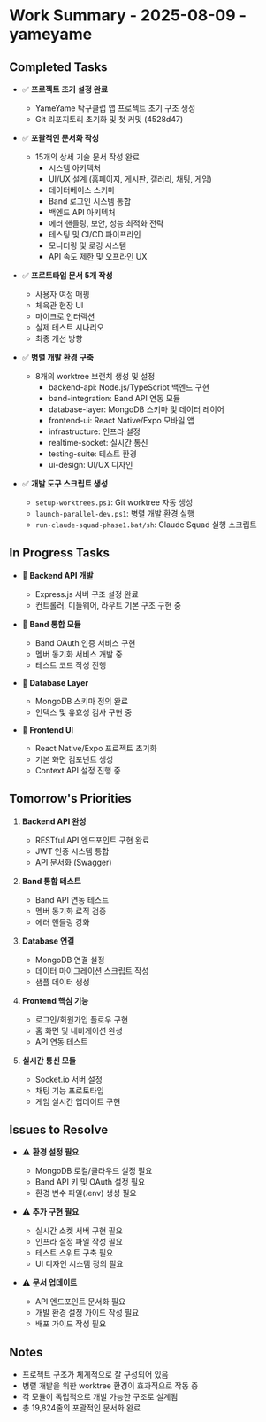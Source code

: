 # Work Summary - 2025-08-09 - yameyame

## Completed Tasks
- ✅ **프로젝트 초기 설정 완료**
  - YameYame 탁구클럽 앱 프로젝트 초기 구조 생성
  - Git 리포지토리 초기화 및 첫 커밋 (4528d47)
  
- ✅ **포괄적인 문서화 작성**
  - 15개의 상세 기술 문서 작성 완료
    - 시스템 아키텍처
    - UI/UX 설계 (홈페이지, 게시판, 갤러리, 채팅, 게임)
    - 데이터베이스 스키마
    - Band 로그인 시스템 통합
    - 백엔드 API 아키텍처
    - 에러 핸들링, 보안, 성능 최적화 전략
    - 테스팅 및 CI/CD 파이프라인
    - 모니터링 및 로깅 시스템
    - API 속도 제한 및 오프라인 UX
  
- ✅ **프로토타입 문서 5개 작성**
  - 사용자 여정 매핑
  - 체육관 현장 UI
  - 마이크로 인터랙션
  - 실제 테스트 시나리오
  - 최종 개선 방향

- ✅ **병렬 개발 환경 구축**
  - 8개의 worktree 브랜치 생성 및 설정
    - backend-api: Node.js/TypeScript 백엔드 구현
    - band-integration: Band API 연동 모듈
    - database-layer: MongoDB 스키마 및 데이터 레이어
    - frontend-ui: React Native/Expo 모바일 앱
    - infrastructure: 인프라 설정
    - realtime-socket: 실시간 통신
    - testing-suite: 테스트 환경
    - ui-design: UI/UX 디자인
  
- ✅ **개발 도구 스크립트 생성**
  - `setup-worktrees.ps1`: Git worktree 자동 생성
  - `launch-parallel-dev.ps1`: 병렬 개발 환경 실행
  - `run-claude-squad-phase1.bat/sh`: Claude Squad 실행 스크립트

## In Progress Tasks
- 🔄 **Backend API 개발**
  - Express.js 서버 구조 설정 완료
  - 컨트롤러, 미들웨어, 라우트 기본 구조 구현 중
  
- 🔄 **Band 통합 모듈**
  - Band OAuth 인증 서비스 구현
  - 멤버 동기화 서비스 개발 중
  - 테스트 코드 작성 진행
  
- 🔄 **Database Layer**
  - MongoDB 스키마 정의 완료
  - 인덱스 및 유효성 검사 구현 중
  
- 🔄 **Frontend UI**
  - React Native/Expo 프로젝트 초기화
  - 기본 화면 컴포넌트 생성
  - Context API 설정 진행 중

## Tomorrow's Priorities
1. **Backend API 완성**
   - RESTful API 엔드포인트 구현 완료
   - JWT 인증 시스템 통합
   - API 문서화 (Swagger)

2. **Band 통합 테스트**
   - Band API 연동 테스트
   - 멤버 동기화 로직 검증
   - 에러 핸들링 강화

3. **Database 연결**
   - MongoDB 연결 설정
   - 데이터 마이그레이션 스크립트 작성
   - 샘플 데이터 생성

4. **Frontend 핵심 기능**
   - 로그인/회원가입 플로우 구현
   - 홈 화면 및 네비게이션 완성
   - API 연동 테스트

5. **실시간 통신 모듈**
   - Socket.io 서버 설정
   - 채팅 기능 프로토타입
   - 게임 실시간 업데이트 구현

## Issues to Resolve
- ⚠️ **환경 설정 필요**
  - MongoDB 로컬/클라우드 설정 필요
  - Band API 키 및 OAuth 설정 필요
  - 환경 변수 파일(.env) 생성 필요

- ⚠️ **추가 구현 필요**
  - 실시간 소켓 서버 구현 필요
  - 인프라 설정 파일 작성 필요
  - 테스트 스위트 구축 필요
  - UI 디자인 시스템 정의 필요

- ⚠️ **문서 업데이트**
  - API 엔드포인트 문서화 필요
  - 개발 환경 설정 가이드 작성 필요
  - 배포 가이드 작성 필요

## Notes
- 프로젝트 구조가 체계적으로 잘 구성되어 있음
- 병렬 개발을 위한 worktree 환경이 효과적으로 작동 중
- 각 모듈이 독립적으로 개발 가능한 구조로 설계됨
- 총 19,824줄의 포괄적인 문서화 완료